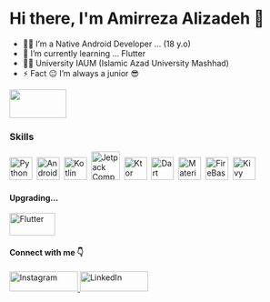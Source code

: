 # Hi there, I'm Amirreza Alizadeh 👋

- 👨‍💻 I’m a Native Android Developer ... (18 y.o)
- 💫 I’m currently learning ... Flutter
- 👨‍🎓 University IAUM (Islamic Azad University Mashhad)
- ⚡ Fact 😐 I’m always a junior 😎

<img src="https://media.giphy.com/media/B0ifefWijDGktTd683/giphy.gif" width="100px" height = "50px"/>

### Skills
<div>
  <img src="https://cdn4.iconfinder.com/data/icons/logos-and-brands/512/267_Python_logo-512.png" title="Python" alt="Python" width="40" height="40"/>&nbsp;
  <img src="https://iconape.com/wp-content/files/fu/369254/svg/android-logo-icon-png-svg.png" title="Android" alt="Android" width="40" height="40"/>&nbsp;
  <img src="https://www.4x-treme.com/wp-content/uploads/2020/10/kotlin-logo-png-transparent-min.png" title="Kotlin" alt="Kotlin" width="40" height="40"/>&nbsp;
  <img src="https://funkymuse.dev/assets/img/compose/compose_logo.png" title="Jetpack Compose" alt="Jetpack Compose" width="50" height="50"/>&nbsp;
  <img src="https://cloud.google.com/images/products/kotlin/ktor-logo.png" title="Ktor" alt="Ktor" width="40" height="40"/>&nbsp;
  <img src="https://appstimes.in/wp-content/uploads/2015/05/dart_icon.png" title="Dart" alt="Dart" width="40" height="40"/>&nbsp;
  <img src="https://cdn.freebiesupply.com/logos/thumbs/2x/material-ui-logo.png" title="Material UI" alt="Material UI" width="40" height="40"/>&nbsp;
  <img src="https://nikhil.is-a.dev/Assets/Card-Image/firebase.png" title="FireBase" alt="FireBase" width="40" height="40"/>&nbsp;
  <img src="https://cdn.icon-icons.com/icons2/2107/PNG/512/file_type_kivy_icon_130489.png" title="Kivy" **alt="Kivy" width="40" height="40"/>
</div>

#### Upgrading...
<div>
   <img src="https://storage.googleapis.com/cms-storage-bucket/ec64036b4eacc9f3fd73.svg" title="Flutter" **alt="Flutter" width="80" height="40"/>
</div>

#### Connect with me 👇

  <a href="http://instagram.com/kt.iiamir/" title="Redirect to Instagram">
    <img src="https://img.shields.io/badge/instagram-red?logo=instagram&logoColor=white" width="120" height="35" alt="Instagram" />
  </a>

  <a href="https://www.linkedin.com/in/iiamir/" title="Redirect to LinkedIn">
    <img src="https://img.shields.io/badge/linkedin-blue?logo=linkedin&logoColor=white" width="120" height="35" alt="LinkedIn" />
  </a>
